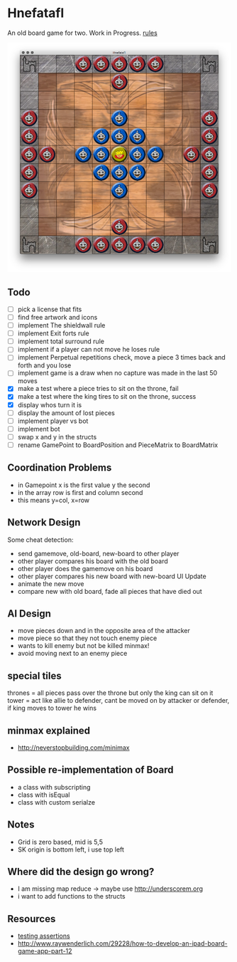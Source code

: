 # Hnefatafl
An old board game for two. Work in Progress. [rules](http://aagenielsen.dk/copenhagen_rules.php)

![screenshot](screenshots/v1.png)

## Todo
- [ ] pick a license that fits
- [ ] find free artwork and icons
- [ ] implement The shieldwall rule
- [ ] implement Exit forts rule
- [ ] implement total surround rule
- [ ] implement if a player can not move he loses rule
- [ ] implement Perpetual repetitions check, move a piece 3 times back and forth and you lose
- [ ] implement game is a draw when no capture was made in the last 50 moves
- [x] make a test where a piece tries to sit on the throne, fail
- [x] make a test where the king tires to sit on the throne, success
- [x] display whos turn it is
- [ ] display the amount of lost pieces
- [ ] implement player vs bot
- [ ] implement bot
- [ ] swap x and y in the structs
- [ ] rename GamePoint to BoardPosition and PieceMatrix to BoardMatrix

## Coordination Problems
* in Gamepoint x is the first value y the second
* in the array row is first and column second
* this means y=col, x=row

## Network Design
Some cheat detection:
* send gamemove, old-board, new-board to other player
* other player compares his board with the old board
* other player does the gamemove on his board
* other player compares his new board with new-board
UI Update
* animate the new move
* compare new with old board, fade all pieces that have died out

## AI Design
* move pieces down and in the opposite area of the attacker
* move piece so that they not touch enemy piece
* wants to kill enemy but not be killed minmax!
* avoid moving next to an enemy piece

## special tiles
thrones = all pieces pass over the throne but only the king can sit on it
tower = act like allie to defender, cant be moved on by attacker or defender, if king moves to tower he wins

## minmax explained
* http://neverstopbuilding.com/minimax

## Possible re-implementation of Board
* a class with subscripting
* class with isEqual
* class with custom serialze

## Notes
* Grid is zero based, mid is 5,5
* SK origin is bottom left, i use top left

## Where did the design go wrong?
* I am missing map reduce -> maybe use http://underscorem.org
* i want to add functions to the structs


## Resources
* [testing assertions](https://developer.apple.com/library/ios/documentation/DeveloperTools/Conceptual/testing_with_xcode/testing_3_writing_test_classes/testing_3_writing_test_classes.html#//apple_ref/doc/uid/TP40014132-CH4-SW35)
* http://www.raywenderlich.com/29228/how-to-develop-an-ipad-board-game-app-part-12